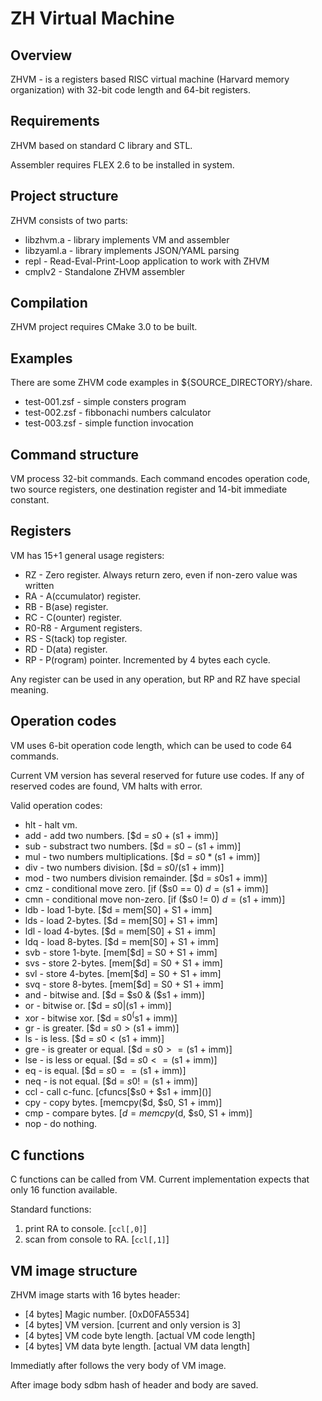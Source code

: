 ZH Virtual Machine
==================

Overview
--------

ZHVM - is a registers based RISC virtual machine (Harvard memory organization) with 32-bit code length
and 64-bit registers. 


Requirements
------------

ZHVM based on standard C library and STL.

Assembler requires FLEX 2.6 to be installed in system.

Project structure
-----------------

ZHVM consists of two parts:

* libzhvm.a - library implements VM and assembler
* libzyaml.a - library implements JSON/YAML parsing
* repl - Read-Eval-Print-Loop application to work with ZHVM 
* cmplv2 - Standalone ZHVM assembler

Compilation
-----------

ZHVM project requires CMake 3.0 to be built.

Examples
--------

There are some ZHVM code examples in ${SOURCE_DIRECTORY}/share.

* test-001.zsf - simple consters program
* test-002.zsf - fibbonachi numbers calculator
* test-003.zsf - simple function invocation 

Command structure
-----------------

VM process 32-bit commands. Each command encodes operation code, two source 
registers, one destination register and 14-bit immediate constant.

Registers
---------

VM has 15+1 general usage registers:

* RZ - Zero register. Always return zero, even if non-zero value was written
* RA - A(ccumulator) register.
* RB - B(ase) register.
* RC - C(ounter) register.
* R0-R8 - Argument registers.
* RS - S(tack) top register.
* RD - D(ata) register.
* RP - P(rogram) pointer. Incremented by 4 bytes each cycle.

Any register can be used in any operation, but RP and RZ have special meaning.

Operation codes
---------------

VM uses 6-bit operation code length, which can be used to code 64 commands.

Current VM version has several reserved for future use codes. If any of reserved
codes are found, VM halts with error.

Valid operation codes:

* hlt - halt vm.
* add - add two numbers. [$d = $s0 + ($s1 + imm)]
* sub - substract two numbers. [$d = $s0 - ($s1 + imm)]
* mul - two numbers multiplications. [$d = $s0 * ($s1 + imm)]
* div - two numbers division. [$d = $s0 / ($s1 + imm)]
* mod - two numbers division remainder. [$d = $s0 % ($s1 + imm)]
* cmz - conditional move zero. [if ($s0 == 0) $d = ($s1 + imm)]
* cmn - conditional move non-zero. [if ($s0 != 0) $d = ($s1 + imm)]
* ldb - load 1-byte.  [$d = mem[S0] + S1 + imm] 
* lds - load 2-bytes. [$d = mem[S0] + S1 + imm] 
* ldl - load 4-bytes. [$d = mem[S0] + S1 + imm]
* ldq - load 8-bytes. [$d = mem[S0] + S1 + imm]
* svb - store 1-byte. [mem[$d] = S0 + S1 + imm]
* svs - store 2-bytes. [mem[$d] = S0 + S1 + imm]
* svl - store 4-bytes. [mem[$d] = S0 + S1 + imm]
* svq - store 8-bytes. [mem[$d] = S0 + S1 + imm]
* and - bitwise and. [$d = $s0 & ($s1 + imm)]
* or  - bitwise or. [$d = $s0 | ($s1 + imm)]
* xor - bitwise xor. [$d = $s0 ^ ($s1 + imm)]
* gr - is greater. [$d = $s0 > ($s1 + imm)]
* ls - is less. [$d = $s0 < ($s1 + imm)]
* gre - is greater or equal. [$d = $s0 >= ($s1 + imm)]
* lse - is less or equal. [$d = $s0 <= ($s1 + imm)]
* eq - is equal. [$d = $s0 == ($s1 + imm)]
* neq - is not equal. [$d = $s0 != ($s1 + imm)]
* ccl - call c-func. [cfuncs[$s0 + $s1 + imm]\(\)]
* cpy - copy bytes. [memcpy($d, $s0, S1 + imm)]
* cmp - compare bytes. [$d = memcpy($d, $s0, S1 + imm)]
* nop - do nothing.

C functions
-----------

C functions can be called from VM. Current implementation expects that only 16 
function available.

Standard functions: 

1. print RA to console. [`ccl[,0]`]
2. scan from console to RA. [`ccl[,1]`]

VM image structure
------------------

ZHVM image starts with 16 bytes header:

* [4 bytes] Magic number. [0xD0FA5534] 
* [4 bytes] VM version. [current and only version is 3]
* [4 bytes] VM code byte length. [actual VM code length]
* [4 bytes] VM data byte length. [actual VM data length]

Immediatly after follows the very body of VM image.

After image body sdbm hash of header and body are saved.

